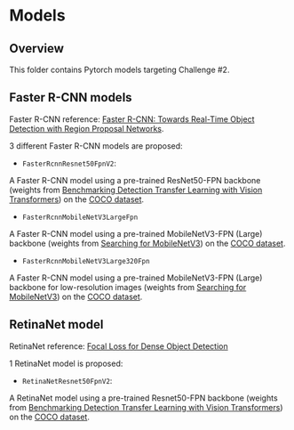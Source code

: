 # Models

## Overview

This folder contains Pytorch models targeting Challenge #2.

## Faster R-CNN models

Faster R-CNN reference: 
[Faster R-CNN: Towards Real-Time Object Detection with Region Proposal Networks](https://doi.org/10.48550/arXiv.1506.01497).

3 different Faster R-CNN models are proposed:

- `FasterRcnnResnet50FpnV2`: 

A Faster R-CNN model using a pre-trained ResNet50-FPN backbone (weights from 
[Benchmarking Detection Transfer Learning with Vision Transformers](https://doi.org/10.48550/arXiv.2111.11429)) 
on the [COCO dataset](https://cocodataset.org/).

- `FasterRcnnMobileNetV3LargeFpn`

A Faster R-CNN model using a pre-trained MobileNetV3-FPN (Large) backbone (weights from 
[Searching for MobileNetV3](https://doi.org/10.48550/arXiv.1905.02244)) 
on the [COCO dataset](https://cocodataset.org/).

- `FasterRcnnMobileNetV3Large320Fpn`

A Faster R-CNN model using a pre-trained MobileNetV3-FPN (Large) backbone for 
low-resolution images (weights from 
[Searching for MobileNetV3](https://doi.org/10.48550/arXiv.1905.02244)) 
on the [COCO dataset](https://cocodataset.org/).

## RetinaNet model

RetinaNet reference: 
[Focal Loss for Dense Object Detection](https://doi.org/10.48550/arXiv.1708.02002)

1 RetinaNet model is proposed:

- `RetinaNetResnet50FpnV2`:

A RetinaNet model using a pre-trained Resnet50-FPN backbone (weights from 
[Benchmarking Detection Transfer Learning with Vision Transformers](https://doi.org/10.48550/arXiv.2111.11429)) 
on the [COCO dataset](https://cocodataset.org/).
